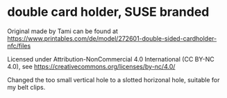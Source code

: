 # double card holder, SUSE branded

Original made by Tami can be found at https://www.printables.com/de/model/272601-double-sided-cardholder-nfc/files

Licensed under Attribution-NonCommercial 4.0 International (CC BY-NC 4.0), see https://creativecommons.org/licenses/by-nc/4.0/

Changed the too small vertical hole to a slotted horizonal hole, suitable for my belt clips.
